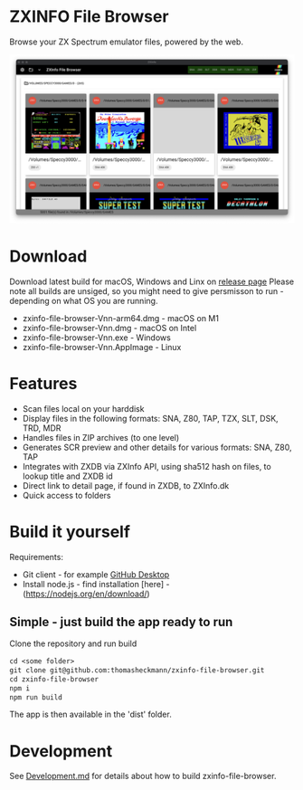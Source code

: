
# ZXINFO File Browser
Browse your ZX Spectrum emulator files, powered by the web.

<img width="1024" alt="ZXInfoTV-home" src="doc/screenshot.png">

# Download
Download latest build for macOS, Windows and Linx on [release page](https://github.com/thomasheckmann/zxinfo-file-browser/releases)
Please note all builds are unsiged, so you might need to give persmisson to run - depending on what OS you are running.

* zxinfo-file-browser-Vnn-arm64.dmg - macOS on M1
* zxinfo-file-browser-Vnn.dmg - macOS on Intel
* zxinfo-file-browser-Vnn.exe - Windows
* zxinfo-file-browser-Vnn.AppImage - Linux

# Features
* Scan files local on your harddisk
* Display files in the following formats: SNA, Z80, TAP, TZX, SLT, DSK, TRD, MDR
* Handles files in ZIP archives (to one level)
* Generates SCR preview and other details for various formats: SNA, Z80, TAP
* Integrates with ZXDB via ZXInfo API, using sha512 hash on files, to lookup title and ZXDB id
* Direct link to detail page, if found in ZXDB, to ZXInfo.dk
* Quick access to folders

# Build it yourself
Requirements:
* Git client - for example [GitHub Desktop](https://desktop.github.com/)
* Install node.js - find installation [here] - (https://nodejs.org/en/download/)

## Simple - just build the app ready to run
Clone the repository and run build
```
cd <some folder>
git clone git@github.com:thomasheckmann/zxinfo-file-browser.git
cd zxinfo-file-browser
npm i
npm run build
```
The app is then available in the 'dist' folder.

# Development
See [Development.md](Development.md) for details about how to build zxinfo-file-browser.
